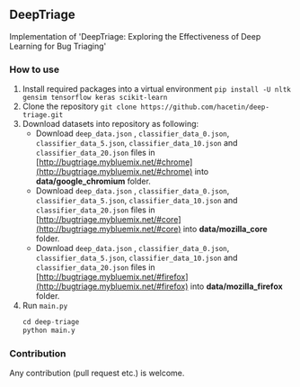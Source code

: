 ## DeepTriage
Implementation of 'DeepTriage: Exploring the Effectiveness of Deep Learning for Bug Triaging'

###  How to use
 1. Install required packages into a virtual environment
	`pip install -U nltk gensim tensorflow keras scikit-learn`
 2. Clone the repository
	`git clone https://github.com/hacetin/deep-triage.git`
 3. Download datasets into repository as following:
	 - Download `deep_data.json` , `classifier_data_0.json`,
	   `classifier_data_5.json`, `classifier_data_10.json` and
	   `classifier_data_20.json` files in
	   [http://bugtriage.mybluemix.net/#chrome](http://bugtriage.mybluemix.net/#chrome)
	   into **data/google_chromium** folder.
	 - Download `deep_data.json` , `classifier_data_0.json`,   
	   `classifier_data_5.json`, `classifier_data_10.json` and   
	   `classifier_data_20.json` files in   
	   [http://bugtriage.mybluemix.net/#core](http://bugtriage.mybluemix.net/#core)
	   into **data/mozilla_core** folder.
	 - Download `deep_data.json` , `classifier_data_0.json`,   
	   `classifier_data_5.json`, `classifier_data_10.json` and   
	   `classifier_data_20.json` files in   
	   [http://bugtriage.mybluemix.net/#firefox](http://bugtriage.mybluemix.net/#firefox)
	   into **data/mozilla_firefox** folder.
 4. Run `main.py`
	```python
	cd deep-triage
	python main.y
	```

###  Contribution
Any contribution (pull request etc.) is welcome.
